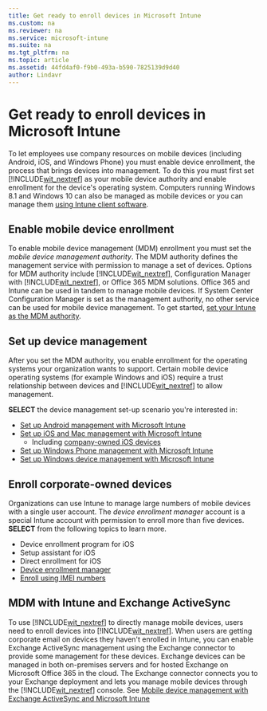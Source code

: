 ```yaml
---
title: Get ready to enroll devices in Microsoft Intune
ms.custom: na
ms.reviewer: na
ms.service: microsoft-intune
ms.suite: na
ms.tgt_pltfrm: na
ms.topic: article
ms.assetid: 44fd4af0-f9b0-493a-b590-7825139d9d40
author: Lindavr
---
```

# Get ready to enroll devices in Microsoft Intune
To let employees use company resources on mobile devices (including Android, iOS, and Windows Phone) you must enable device enrollment, the process that brings devices into management. To do this you must first set [!INCLUDE[wit_nextref](./includes/wit_nextref_md.md)] as your mobile device authority and enable enrollment for the device's operating system. Computers running Windows 8.1 and Windows 10 can also be managed as mobile devices or you can manage them [using Intune client software](manage-windows-pcs-with-microsoft-intune.md).

## Enable mobile device enrollment
To enable mobile device management (MDM) enrollment you must set the *mobile device management authority*. The MDM authority defines the  management service with permission to manage a set of devices. Options for MDM authority include [!INCLUDE[wit_nextref](./includes/wit_nextref_md.md)], Configuration Manager with [!INCLUDE[wit_nextref](./includes/wit_nextref_md.md)], or Office 365 MDM solutions. Office 365 and Intune can be used in tandem to manage mobile devices. If System Center Configuration Manager is set as the management authority, no other service can be used for mobile device management. To get started, [set your Intune as the MDM authority](set-mobile-device-management-authority-and-configure-microsoft-intune.md).

## Set up device management
After you set the MDM authority, you enable enrollment for the operating systems your organization wants to support. Certain mobile device operating systems (for example Windows and iOS) require a trust relationship between devices and [!INCLUDE[wit_nextref](./includes/wit_nextref_md.md)] to allow management.

**SELECT** the device management set-up scenario you're interested in:
-   [Set up Android management with Microsoft Intune](set-up-android-management-with-microsoft-intune.md)
-   [Set up iOS and Mac management with Microsoft Intune](set-up-ios-and-mac-management-with-microsoft-intune.md)
    - Including [company-owned iOS devices](set-up-ios-and-mac-management-with-microsoft-intune.md#BKMK_DEP)
-   [Set up Windows Phone management with Microsoft Intune](set-up-windows-phone-management-with-microsoft-intune.md)
-   [Set up Windows device management with Microsoft Intune](set-up-windows-device-management-with-microsoft-intune.md)

## Enroll corporate-owned devices
Organizations can use Intune to manage large numbers of mobile devices with a single user account. The *device enrollment manager* account is a special Intune account with permission to enroll more than five devices. **SELECT** from the following topics to learn more.

- Device enrollment program for iOS
- Setup assistant for iOS
- Direct enrollment for iOS
- [Device enrollment manager](enroll-corporate-owned-devices-with-the-device-enrollment-manager-in-microsoft-intune.md)
- [Enroll using IMEI numbers](specify-corporate-owned-devices-with-international-mobile-equipment-identity-imei-numbers.md)

## MDM with Intune and Exchange ActiveSync
To use [!INCLUDE[wit_nextref](./includes/wit_nextref_md.md)] to directly manage mobile devices, users need to enroll devices into [!INCLUDE[wit_nextref](./includes/wit_nextref_md.md)]. When users are getting corporate email on devices they haven't enrolled in Intune, you can enable Exchange ActiveSync management using the Exchange connector to provide some management for these devices. Exchange devices can be managed in both on-premises servers and for hosted Exchange on Microsoft Office 365 in the cloud. The Exchange connector connects you to your Exchange deployment and lets you manage mobile devices through the [!INCLUDE[wit_nextref](./includes/wit_nextref_md.md)] console. See [Mobile device management with Exchange ActiveSync and Microsoft Intune](mobile-device-management-with-exchange-activesync-and-microsoft-intune.md)
